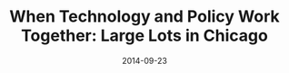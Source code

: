 ---
layout: post
categories: 
- talk
title: "When Technology and Policy Work Together: Large Lots in Chicago"
location: "Code for America Summit"
date: 2014-09-23
image: /images/talks/large-lots.jpg
description: "Demond Drummer and I share the story of how community organizers, technologists, and the City of Chicago collaborated to roll out a new program to give local residents ownership of vacant land in their neighborhood and incentivize neighborhood-level investment."
link: http://www.youtube.com/watch?v=ZR5JMxp-ejw
tags: 
 - presentation
medium: video
featured: true
published: true
---